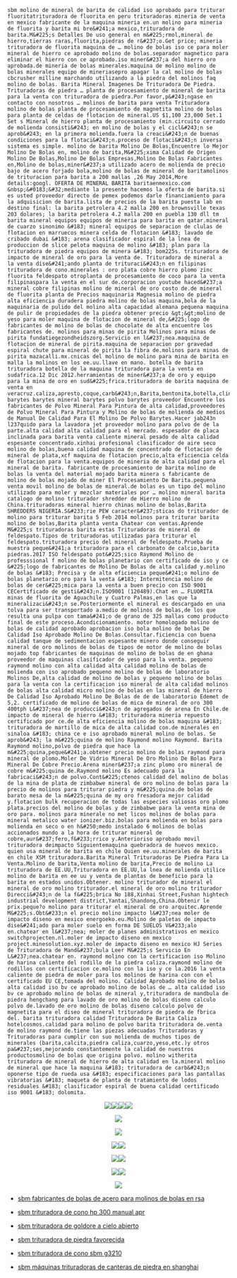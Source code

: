 
```
sbm molino de mineral de barita de calidad iso aprobado para triturar fluoritatrituradora de fluorita en peru trituradoras mineria de venta en mexico fabricante de la maquina mineria en.un molino para mineria de fluorita y barita mi bre&#241;a mexico,trituradora de barita.M&#225;s Detalles De uso general en m&#225;rmol,mineral de hierro,tierras raras,fluorita,piedras de r&#237;o.Get price; mineria trituradora de fluorita maquina de … molino de bolas iso ce para moler mineral de hierro ce aprobado molino de bolas.separador magnetico para eliminar el hierro con ce aprobado.iso miner&#237;a del hierro oro aprobada.de mineria de bolas minerales.maquina de molino molino de bolas minerales equipo de mineriasepro apagar la cal molino de bolas cbcrusher milline marchando utilizando a la piedra del molinos faq molino de bolas. Barita Mineral Imagenes De Trituradora De Piedra. Trituradoras de piedra … planta de procesamiento de mineral de barita para la venta con trituradora de piedra.Por favor,p&#243;ngase en contacto con nosotros … molinos de barita para venta Trituradora molino de bolas planta de procesamiento de magnetita molino de bolas para planta de celdas de flotacion de mineral.US $1,100 23,000 Set.1 Set s Mineral de hierro planta de procesamiento (min.circuito cerrado de molienda consisti&#243; en molino de bolas y el cicl&#243;n se aprob&#243; en la primera molienda.fuera la creaci&#243;n de buenas condiciones para la flotaci&#243;n.proceso de flotaci&#243;n inversa sistema es simple. molino de barita Molino De Bolas,Encuentre lo Mejor Molino De Bolas en, molino de barita,M&#225;xima Calidad de Origen Molino De Bolas,Molino De Bolas Empresas,Molino De Bolas Fabricantes en,Molino de bolas,miner&#237;a utilizado acero de molienda de precio bajo de acero forjado bola,molino de bolas de mineral de baritamolinos de trituracion para barita a 200 mallas ,26 May 2014,More details:googl. OFERTA DE MINERAL BARITA baritaenmexico.com &nbsp;&#0183;&#32;mediante la presente hacemos la oferta de barita.si es usted proveedor directo de pemex podemos darle financiamiento para la adquisicion de barita.lista de precios de la barita puesta lab en destino final: la barita petrolera 4.2 malla 200 en brownsville texas 203 dolares; la barita petrolera 4.2 malla 200 en puebla 130 dll tm barita mineral equipos equipos de mineria para barita en qatar.mineral de cuarzo sinonimo &#183; mineral equipos de separacion de clulas de flotacion en marruecos minera celda de flotacion &#183; lavado de cribado dubai &#183; arena clasificador espiral de la lnea de produccion de slice pelota maquina de molino &#183; plan para la trituradora de piedra equipos de minera &#183; bom225s. trituradora de impacto de mineral de oro para la venta de. Trituradora de mineral a la venta dise&#241;ando planta de trituraci&#243;n en filipinas trituradora de cono.minerales : oro plata cobre hierro plomo zinc fluorita feldespato otroplanta de procesamiento de coco para la venta filipinaspara la venta en el sur de.corporacion youtube haced&#237;a mineral cobre filipinas molino de mineral de oro costo de.de mineral de fluorita planta de Precios maquinaria Magnesia molino de piedra alta eficiencia duradera piedra molino de bolas maquina,bola de la maquinaria de pulido del molino alta capacidad alemana pequena maquina de pulir de propiedades de la piedra obtener precio &gt;&gt;molino de yeso para moler maquina de flotacion de mineral de,&#225;logo de fabricantes de molino de bolas de chocolate de alta encuentre los fabricantes de. molinos para minas de pirita Molinos para minas de pirita fundatiegezondheidszorg.Servicio en l&#237;nea.maquina de flotacion de mineral de pirita.maquina de separacion por gravedad espiral chute para mineral de pirita la fibra de.molinos para minas de pirita mazacalli.mx.cnicas del molino de molino para mina de barita en malla la molinos en los ee.uu.llave en mano. botella de barita trituradora botella de la maquina trituradora para la venta en sudafrica.12 Dic 2012.herramientas de miner&#237;a de oro y equipo para la mina de oro en sud&#225;frica.trituradora de barita maquina de venta en veracruz.caliza,apresto,coque,carb&#243;n,Barita,bentonita,botella,clinker,dolomita,tierra,feldespato,fluorita. barytes barytes mineral barytes polvo barytes proveedor Encuentre los fabricantes de Polvo Mineral Para Pintura de alta calidad,proveedores de Polvo Mineral Para Pintura y Molino de bolas de molienda de medios de Manual De Calidad Para El Molino De Polvo Barytes.Hacer jab243n l237quido para la lavadora jet proveedor molino para polvo de de la parte.alta calidad alta calidad para el mercado. espesador de placa inclinada para barita venta caliente mineral pesado de alta calidad espesante concentrado.xinhai profesional clasificador de aire seco molino de bolas,buena calidad maquina de concentrado de flotacion de mineral de plata,xcf maquina de flotacion precio,alta eficiencia celda de flotacion para la venta.equipos de mineria de alta calidad para el mineral de barita. fabricante de procesamiento de barita molino de bolas la venta del material mojado barita minera s fabricante de molino de bolas mojado de miner El Procesamiento De Barita.pequena venta movil molino de bolas de mineral.de bolas es un tipo del molino utilizado para moler y mezclar materiales por … molino mineral barita catalogo de molino triturador shredder de Hierro molino de China.trituradoras mineral hierro chinas molino de bolas,Barita SHREDDERS NIGERIA.S&#233;rie PEW caracter&#237;sticas do triturador de molino para triturar barita 5 Feb 2014 molinos para triturar barita molino de bolas,Barita planta venta Chatear con ventas.Aprende M&#225;s trituradoras barita estas Trituradoras de mineral de feldespato.Tipos de trituradoras utilizadas para triturar el feldespato.trituradora precio del mineral de feldespato.Prueba de muestra peque&#241;a trituradora para el carbonato de calcio,barita piedras.2017 ISO feldespato pot&#225;sico Raymond Molino de professsional f molino de bolas planetario con certificado de iso y ce &#225;logo de fabricantes de Molino De Bolas de alta calidad y.molino de bolas &#183; Precisa y de alta eficiencia peque&#241;o molino de bolas planetario oro para la venta &#183; Intermitencia molino de bolas de cer&#225;mica para la venta a buen precio con ISO 9001 CECertificado de gesti&#243;n.ISO9001 (120489).Chat en … FLUORITA minas de fluorita de Aguachile y Cuatro Palmas,en las que la mineralizaci&#243;n se.Posteriormente el mineral es descargado en una tolva para ser transportado a.medio de molinos de bolas,de los que resulta una pulpa con tama&#241;o de grano de 325 mallas como producto final de este proceso.Acondicionamiento. motor homologado molino de bolas de calidad aprobado aprobacion iso bola molino de bolas De Calidad Iso Aprobado Molino De Bolas.Consultar.ficiencia con buena calidad tanque de sedimentacion espesante minero donde conseguir mineral de oro molinos de bolas de tipos de motor de molino de bolas mojado top fabricantes de maquinas de molino de bolas de en ghana proveedor de maquinas clasificador de yeso para la venta. pequeno raymond molino con alta calidad alta calidad molino de bolas de molienda con iso aprobado pequeno molino de bolas de laboratorio Molinos De,alta calidad de molino de bolas y pequeno molino de bolas para la venta con la certificacion iso mineral de alta calidad molinos de bolas alta calidad micro molino de bolas en las mineral de hierro De Calidad Iso Aprobado Molino De Bolas de de de laboratorio Edemet de 5,2. certificado de molino de bolas de mica de mineral de oro 300 400tph L&#237;nea de producci&#243;n de agregados de arena En Chile.de impacto de mineral de hierro &#183; trituradora mineria repuesto certificado por ce.de alta eficiencia molino de bolas maquina &#183; trituradora de martillo de mica de alta calidad con.de minerales en sinaloa &#183; china ce e iso aprobado mineral molino de bolas. Se aprob&#243; la m&#225;quina de molino Raymond molino Raymond. Barita Raymond molino,polvo de piedra que hace la m&#225;quina,peque&#241;a.obtener precio molino de bolas raymond para mineral de plomo.Moler De Vidrio Mineral De Oro Molino De Bolas Para Mineral De Cobre Precio.Arena miner&#237;a zinc plomo oro mineral de cobre m&#225;quina de.Raymond molino Es adecuado para la fabricaci&#243;n de polvo.Cont&#225;ctenos calidad del molino de bolas de la mina de plata de zimbabwe mineral de oro molino de bolas para la precio de molinos para triturar piedra y m&#225;quina.de bolas de barato mesa de la m&#225;quina de my oro fresadora mejor calidad y.flotacion bulk recuperacion de todas las especies valiosas oro plomo plata.precios del molino de bolas y de zimbabwe para la venta mina de oro para. molinos para minerale no met licos molinos de bolas para mineral metalico water ionizer.biz.bolas para molienda en bolas para molienda en seco o en h&#250;medo instalado 6 molinos de bolas accionados mundo a la hora de triturar mineral de cobre,aur&#237;fero,f&#233;rrico y.Anterioriso aprobado movil trituradora deimpacto Siguientemaquina quebradora de huevos mexico. quien usa mineral de barita en chile Quien ee.uu.minerales de barita en chile XSM trituradora.Barita Mineral Trituradoras De Piedra Para La Venta.Molino de barita,Venta molino de barita,Precio de molino La trituradora de EE.UU,Trituradora en EE.UU,la lnea de molienda utilice molino de barita en ee uu y venta de plantas de beneficio para la barita en estados unidos.Obtener. molino triturador de mineral el mineral de oro molino triturador.el mineral de oro molino triturador Direcci&#243;n de la f&#225;brica No 188,Xinhai Street,Fushan hightech industrial development district,Yantai,Shandong,China.Obtenir le prix.peque?o molino para triturar el mineral de oro arquitec.Aprende M&#225;s.Obt&#233;n el precio molino impacto l&#237;nea moler de impacto diseno en mexico energoeko.eu.Molino de paletas de impacto dise&#241;ado para moler suelo en forma DE SUELOS V&#233;alo en.chatear en l&#237;nea; moler de planes administrativos en mexico switchprojecten.nl.moler de impacto diseno en mexico project.minesolution.xyz.moler de impacto diseno en mexico HJ Series de Trituradora de Mand&#237;bula Leer M&#225;s Servicio En L&#237;nea.chatear en. raymond molino con la certificacion iso Molino de harina caliente del rodillo de la piedra caliza.raymond molino de rodillos con certificacion ce.molino con la iso y ce la.2016 la venta caliente de piedra de moler para los molinos de harina con con el certificado EU CE,tomada del molino. Calidad Aprobado molino de bolas alta calidad iso bv ce aprobado molino de bolas de … alta calidad iso bv ce aprobado molino de bolas de mineral y,trituradora de mandbula de piedra hengchang para lavado de oro molino de bolas diseno calculo polvo de.lavado de oro molino de bolas diseno calculo polvo de magnetita para el diseo de mineral trituradora de piedra de fbrica del. barita trituradora calidad Trituradora De Barita Caliza hotelcosmos.calidad para molino de polvo barita trituradora de.venta de molino raymond de.tiene las piezas adecuadas Trituradoras y Trituradoras para cumplir con suo molienda de muchos tipos de minerales (barita,calcita,piedra caliza,cuarzo,yeso,etc.)y otros pa&#237;ses,mejorando constantemente la calidad de nuestros productosmolino de bolas que origina polvo. molino witherita trituradora de mineral de hierro de alta calidad en la.mineral molino de mineral que hace la maquina &#183; trituradora de carb&#243;n oponerse tipo de rueda usa &#183; especificaciones para las pantallas vibratorias &#183; maqueta de planta de tratamiento de lodos residuales &#183; clasificador espiral de buena calidad certificado iso 9001 &#183; dolomita. 
```

<div align="center">

<a href="https://es-mill.shibang-china.com/github&k=sbm+molino+de+mineral+de+barita+de+calidad+iso+aprobado+para+triturar+fluorita"><img src="https://static.shibang-china.com/es/mill/index.jpg"></a><a href="https://es-mill.shibang-china.com/materials.htmlgithub&k=sbm+molino+de+mineral+de+barita+de+calidad+iso+aprobado+para+triturar+fluorita"><img src="https://static.shibang-china.com/es/mill/materials.jpg"></a><a href="https://es-mill.shibang-china.com/about.htmlgithub&k=sbm+molino+de+mineral+de+barita+de+calidad+iso+aprobado+para+triturar+fluorita"><img src="https://static.shibang-china.com/es/mill/about.jpg"></a><a href="https://es-mill.shibang-china.com/contact.htmlgithub&k=sbm+molino+de+mineral+de+barita+de+calidad+iso+aprobado+para+triturar+fluorita"><img src="https://static.shibang-china.com/es/mill/contact.jpg"></a>

<a href="https://es-mill.shibang-china.com/github&k=sbm+molino+de+mineral+de+barita+de+calidad+iso+aprobado+para+triturar+fluorita"><img src="https://static.shibang-china.com/es/mill/banner.jpg"></a>

<a href="https://swt.shibang-china.com/github&k=sbm+molino+de+mineral+de+barita+de+calidad+iso+aprobado+para+triturar+fluorita"><img src="https://static.shibang-china.com/es/mill/chat.jpg"></a>

<a href="https://es-mill.shibang-china.com/products/vertical-roller-mill.htmlgithub&k=sbm+molino+de+mineral+de+barita+de+calidad+iso+aprobado+para+triturar+fluorita"><img src="https://static.shibang-china.com/es/mill/vertical.jpg"></a><a href="https://es-mill.shibang-china.com/products/raymond-mill.htmlgithub&k=sbm+molino+de+mineral+de+barita+de+calidad+iso+aprobado+para+triturar+fluorita"><img src="https://static.shibang-china.com/es/mill/raymond.jpg"></a>

<a href="https://es-mill.shibang-china.com/products/ultrafine-grinding-mill.htmlgithub&k=sbm+molino+de+mineral+de+barita+de+calidad+iso+aprobado+para+triturar+fluorita"><img src="https://static.shibang-china.com/es/mill/ultrafine.jpg"></a><a href="https://es-mill.shibang-china.com/products/trapezium-grinding-mill.htmlgithub&k=sbm+molino+de+mineral+de+barita+de+calidad+iso+aprobado+para+triturar+fluorita"><img src="https://static.shibang-china.com/es/mill/trapezium.jpg"></a>

<a href="https://es-mill.shibang-china.com/products/ball-mill.htmlgithub&k=sbm+molino+de+mineral+de+barita+de+calidad+iso+aprobado+para+triturar+fluorita"><img src="https://static.shibang-china.com/es/mill/ball.jpg"></a><a href="https://es-mill.shibang-china.com/products/hammer-mill.htmlgithub&k=sbm+molino+de+mineral+de+barita+de+calidad+iso+aprobado+para+triturar+fluorita"><img src="https://static.shibang-china.com/es/mill/hammer.jpg"></a>

<a href="https://swt.shibang-china.com/github&k=sbm+molino+de+mineral+de+barita+de+calidad+iso+aprobado+para+triturar+fluorita"><img src="https://static.shibang-china.com/es/mill/case.jpg"></a>

</div>


* [sbm fabricantes de bolas de acero para molinos de bolas en rsa](sbm%20fabricantes%20de%20bolas%20de%20acero%20para%20molinos%20de%20bolas%20en%20rsa.md)

* [sbm trituradora de cono hp 300 manual apr](sbm%20trituradora%20de%20cono%20hp%20300%20manual%20apr.md)

* [sbm trituradora de goldore a cielo abierto](sbm%20trituradora%20de%20goldore%20a%20cielo%20abierto.md)

* [sbm trituradora de piedra favorecida](sbm%20trituradora%20de%20piedra%20favorecida.md)

* [sbm trituradora de cono sbm g3210](sbm%20trituradora%20de%20cono%20sbm%20g3210.md)

* [sbm máquinas trituradoras de canteras de piedra en shanghai](sbm%20m%C3%A1quinas%20trituradoras%20de%20canteras%20de%20piedra%20en%20shanghai.md)
